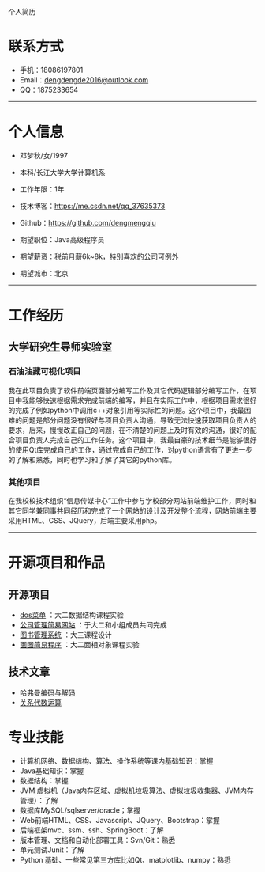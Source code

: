 个人简历

# 联系方式

- 手机：18086197801
- Email：dengdengde2016@outlook.com
- QQ：1875233654

---

# 个人信息

 - 邓梦秋/女/1997
 - 本科/长江大学大学计算机系 
 - 工作年限：1年
 - 技术博客：https://me.csdn.net/qq_37635373
 - Github：https://github.com/dengmengqiu

 - 期望职位：Java高级程序员
 - 期望薪资：税前月薪6k~8k，特别喜欢的公司可例外
 - 期望城市：北京

---

# 工作经历

## 大学研究生导师实验室

### 石油油藏可视化项目 

我在此项目负责了软件前端页面部分编写工作及其它代码逻辑部分编写工作，在项目中我能够快速根据需求完成前端的编写，并且在实际工作中，根据项目需求很好的完成了例如python中调用c++对象引用等实际性的问题。这个项目中，我最困难的问题是部分问题没有很好与项目负责人沟通，导致无法快速获取项目负责人的要求，后来，慢慢改正自己的问题，在不清楚的问题上及时有效的沟通，很好的配合项目负责人完成自己的工作任务。这个项目中，我最自豪的技术细节是能够很好的使用Qt库完成自己的工作，通过完成自己的工作，对python语言有了更进一步的了解和熟悉，同时也学习和了解了其它的python库。


### 其他项目

在我校校技术组织“信息传媒中心”工作中参与学校部分网站前端维护工作，同时和其它同学兼同事共同经历和完成了一个网站的设计及开发整个流程，网站前端主要采用HTML、CSS、JQuery，后端主要采用php。

---

# 开源项目和作品

## 开源项目

 - [dos菜单](https://github.com/dengmengqiu/CDataArchiDesignTask)
    ：大二数据结构课程实验
 - [公司管理简易网站](https://github.com/dengmengqiu/yuol-ComManage)
    ：于大二和小组成员共同完成
 - [图书管理系统](https://github.com/dengmengqiu/yuol-ComManage)
    ：大三课程设计
 - [画图简易程序](https://github.com/dengmengqiu/yuol-ComManage)
    ：大二面相对象课程实验

## 技术文章

- [哈弗曼编码与解码](https://blog.csdn.net/qq_37635373/article/details/88621005)
- [关系代数运算](https://mp.csdn.net/postedit/86737921)


# 专业技能

  - 计算机网络、数据结构、算法、操作系统等课内基础知识：掌握
  - Java基础知识：掌握
  - 数据结构：掌握
  - JVM 虚拟机（Java内存区域、虚拟机垃圾算法、虚拟垃圾收集器、JVM内存管理）：了解
  - 数据库MySQL/sqlserver/oracle；掌握
  - Web前端HTML、CSS、Javascript、JQuery、Bootstrap：掌握
  - 后端框架mvc、ssm、ssh、SpringBoot：了解
  - 版本管理、文档和自动化部署工具：Svn/Git：熟悉
  - 单元测试Junit：了解
  - Python 基础、一些常见第三方库比如Qt、matplotlib、numpy：熟悉



